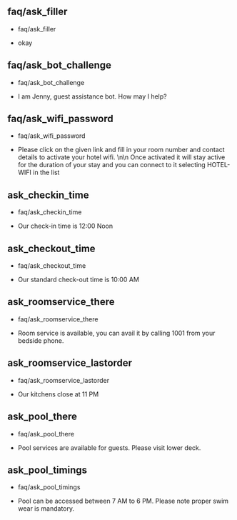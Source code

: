 ## faq/ask_filler
* faq/ask_filler
 - okay

## faq/ask_bot_challenge
* faq/ask_bot_challenge
 - I am Jenny, guest assistance bot. How may I help?

## faq/ask_wifi_password
* faq/ask_wifi_password
 - Please click on the given link and fill in your room number and contact details to activate your hotel wifi. \n\n Once activated it will stay active for the duration of your stay and you can connect to it selecting HOTEL-WIFI in the list  

## ask_checkin_time
* faq/ask_checkin_time
 - Our check-in time is 12:00 Noon 

## ask_checkout_time
* faq/ask_checkout_time
 - Our standard check-out time is 10:00 AM 

## ask_roomservice_there
* faq/ask_roomservice_there
 - Room service is available, you can avail it by calling 1001 from your bedside phone.

## ask_roomservice_lastorder
* faq/ask_roomservice_lastorder
 - Our kitchens close at 11 PM 

## ask_pool_there
* faq/ask_pool_there
 - Pool services are available for guests. Please visit lower deck.

## ask_pool_timings
* faq/ask_pool_timings
 - Pool can be accessed between 7 AM to 6 PM. Please note proper swim wear is mandatory.  


